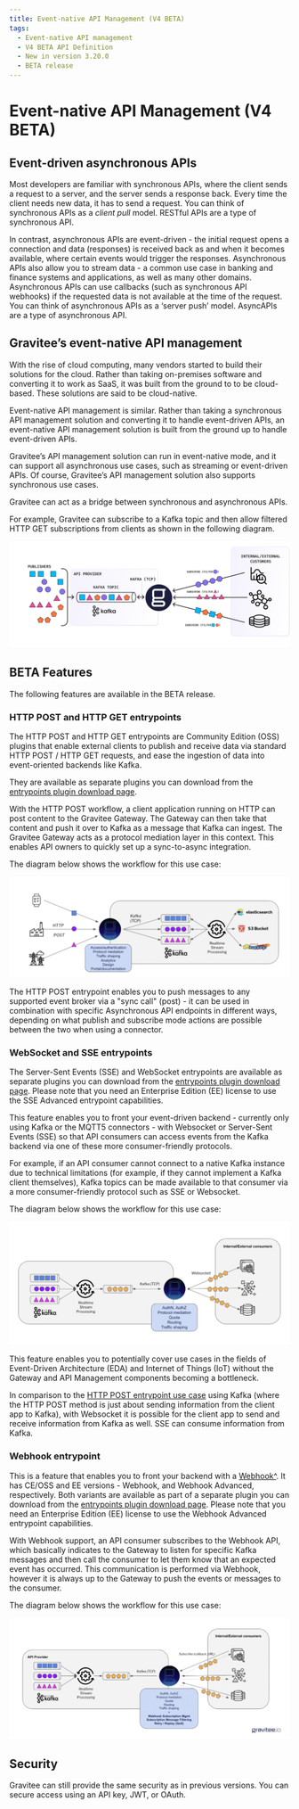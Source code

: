 ```yaml
---
title: Event-native API Management (V4 BETA)
tags:
  - Event-native API management
  - V4 BETA API Definition
  - New in version 3.20.0
  - BETA release
---
```


# Event-native API Management (V4 BETA)

## Event-driven asynchronous APIs

Most developers are familiar with synchronous APIs, where the client
sends a request to a server, and the server sends a response back. Every
time the client needs new data, it has to send a request. You can think
of synchronous APIs as a *client pull* model. RESTful APIs are a type of
synchronous API.

In contrast, asynchronous APIs are event-driven - the initial request
opens a connection and data (responses) is received back as and when it
becomes available, where certain events would trigger the responses.
Asynchronous APIs also allow you to stream data - a common use case in
banking and finance systems and applications, as well as many other
domains. Asynchronous APIs can use callbacks (such as synchronous API
webhooks) if the requested data is not available at the time of the
request. You can think of asynchronous APIs as a ‘server push’ model.
AsyncAPIs are a type of asynchronous API.

## Gravitee’s event-native API management

With the rise of cloud computing, many vendors started to build their
solutions for the cloud. Rather than taking on-premises software and
converting it to work as SaaS, it was built from the ground to to be
cloud-based. These solutions are said to be cloud-native.

Event-native API management is similar. Rather than taking a synchronous
API management solution and converting it to handle event-driven APIs,
an event-native API management solution is built from the ground up to
handle event-driven APIs.

Gravitee’s API management solution can run in event-native mode, and it
can support all asynchronous use cases, such as streaming or
event-driven APIs. Of course, Gravitee’s API management solution also
supports synchronous use cases.

Gravitee can act as a bridge between synchronous and asynchronous APIs.

For example, Gravitee can subscribe to a Kafka topic and then allow
filtered HTTP GET subscriptions from clients as shown in the following
diagram.

![Event-native API Management - Gateway](/images/apim/3.x/event-native/event-native-api-management-gateway.png "Gateway")

## BETA Features

The following features are available in the BETA release.

### HTTP POST and HTTP GET entrypoints

The HTTP POST and HTTP GET entrypoints are Community Edition (OSS)
plugins that enable external clients to publish and receive data via
standard HTTP POST / HTTP GET requests, and ease the ingestion of data
into event-oriented backends like Kafka.

They are available as separate plugins you can download from the
[entrypoints plugin download
page](https://download.gravitee.io/#graviteeio-apim/plugins/entrypoints/).

With the HTTP POST workflow, a client application running on HTTP can
post content to the Gravitee Gateway. The Gateway can then take that
content and push it over to Kafka as a message that Kafka can ingest.
The Gravitee Gateway acts as a protocol mediation layer in this context.
This enables API owners to quickly set up a sync-to-async integration.

The diagram below shows the workflow for this use case:

![Event-native API Management - HTTP POST](/images/apim/3.x/event-native/event-native-api-management-use-case-http-post.png "HTTP POST")

The HTTP POST entrypoint enables you to push messages to any supported
event broker via a "sync call" (post) - it can be used in combination
with specific Asynchronous API endpoints in different ways, depending on
what publish and subscribe mode actions are possible between the two
when using a connector.

### WebSocket and SSE entrypoints

The Server-Sent Events (SSE) and WebSocket entrypoints are available as
separate plugins you can download from the [entrypoints plugin download
page](https://download.gravitee.io/#graviteeio-apim/plugins/entrypoints/).
Please note that you need an Enterprise Edition (EE) license to use the
SSE Advanced entrypoint capabilities.

This feature enables you to front your event-driven backend - currently
only using Kafka or the MQTT5 connectors - with Websocket or Server-Sent
Events (SSE) so that API consumers can access events from the Kafka
backend via one of these more consumer-friendly protocols.

For example, if an API consumer cannot connect to a native Kafka
instance due to technical limitations (for example, if they cannot
implement a Kafka client themselves), Kafka topics can be made available
to that consumer via a more consumer-friendly protocol such as SSE or
Websocket.

The diagram below shows the workflow for this use case:

![Event-native API Management - Streaming](/images/apim/3.x/event-native/event-native-api-management-use-case-event-consumption-streaming.png "Streaming")

This feature enables you to potentially cover use cases in the fields of
Event-Driven Architecture (EDA) and Internet of Things (IoT) without the
Gateway and API Management components becoming a bottleneck.

In comparison to the [HTTP POST entrypoint use
case](#http_post_and_http_get_entrypoints) using Kafka (where the HTTP
POST method is just about sending information from the client app to
Kafka), with Websocket it is possible for the client app to send and
receive information from Kafka as well. SSE can consume information from
Kafka.

### Webhook entrypoint

This is a feature that enables you to front your backend with a
[Webhook^](https://en.wikipedia.org/wiki/Webhook). It has CE/OSS and EE
versions - Webhook, and Webhook Advanced, respectively. Both variants
are available as part of a separate plugin you can download from the
[entrypoints plugin download
page](https://download.gravitee.io/#graviteeio-apim/plugins/entrypoints/).
Please note that you need an Enterprise Edition (EE) license to use the
Webhook Advanced entrypoint capabilities.

With Webhook support, an API consumer subscribes to the Webhook API,
which basically indicates to the Gateway to listen for specific Kafka
messages and then call the consumer to let them know that an expected
event has occurred. This communication is performed via Webhook, however
it is always up to the Gateway to push the events or messages to the
consumer.

The diagram below shows the workflow for this use case:

![Event-native API Management - Event Consumption - Webhook](/images/apim/3.x/event-native/event-native-api-management-use-case-event-consumption-webhook.png "Event Consumption - Webhook")

## Security

Gravitee can still provide the same security as in previous versions.
You can secure access using an API key, JWT, or OAuth.
